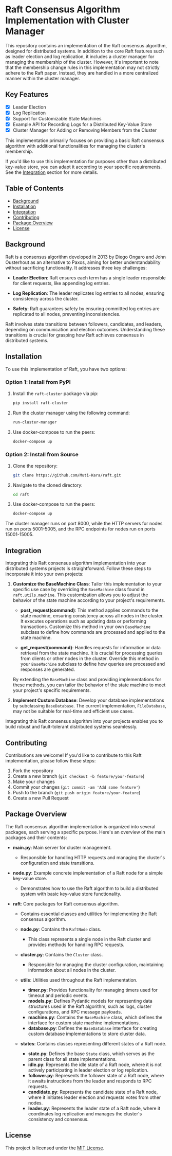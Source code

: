 # Raft Consensus Algorithm Implementation with Cluster Manager

This repository contains an implementation of the Raft consensus algorithm, designed for distributed systems. In addition to the core Raft features such as leader election and log replication, it includes a cluster manager for managing the membership of the cluster. However, it's important to note that the membership change rules in this implementation may not strictly adhere to the Raft paper. Instead, they are handled in a more centralized manner within the cluster manager.

## Key Features

- [x] Leader Election
- [x] Log Replication
- [x] Support for Customizable State Machines
- [x] Example API for Recording Logs for a Distributed Key-Value Store
- [x] Cluster Manager for Adding or Removing Members from the Cluster

This implementation primarily focuses on providing a basic Raft consensus algorithm with additional functionalities for managing the cluster's membership.

If you'd like to use this implementation for purposes other than a distributed key-value store, you can adapt it according to your specific requirements. See the [Integration](#integration) section for more details.


## Table of Contents

- [Background](#background)
- [Installation](#installation)
- [Integration](#integration)
- [Contributing](#contributing)
- [Package Overview](#package-overview)
- [License](#license)


## Background

Raft is a consensus algorithm developed in 2013 by Diego Ongaro and John Ousterhout as an alternative to Paxos, aiming for better understandability without sacrificing functionality. It addresses three key challenges:

- **Leader Election**: Raft ensures each term has a single leader responsible for client requests, like appending log entries.
  
- **Log Replication**: The leader replicates log entries to all nodes, ensuring consistency across the cluster.

- **Safety**: Raft guarantees safety by ensuring committed log entries are replicated to all nodes, preventing inconsistencies.

Raft involves state transitions between followers, candidates, and leaders, depending on communication and election outcomes. Understanding these transitions is crucial for grasping how Raft achieves consensus in distributed systems.


## Installation

To use this implementation of Raft, you have two options:

### Option 1: Install from PyPI

1. Install the `raft-cluster` package via pip:
    ```bash
    pip install raft-cluster
    ```

2. Run the cluster manager using the following command:
    ```bash
    run-cluster-manager
    ```

3. Use docker-compose to run the peers:
    ```bash
    docker-compose up
    ```

### Option 2: Install from Source

1. Clone the repository:
    ```bash
    git clone https://github.com/Muti-Kara/raft.git
    ```

2. Navigate to the cloned directory:
    ```bash
    cd raft
    ```

3. Use docker-compose to run the peers:
    ```bash
    docker-compose up
    ```

The cluster manager runs on port 8000, while the HTTP servers for nodes run on ports 5001-5005, and the RPC endpoints for nodes run on ports 15001-15005.


## Integration

Integrating this Raft consensus algorithm implementation into your distributed systems projects is straightforward. Follow these steps to incorporate it into your own projects:

1. **Customize the BaseMachine Class**: Tailor this implementation to your specific use case by overriding the `BaseMachine` class found in `raft.utils.machine`. This customization allows you to adjust the behavior of the state machine according to your project's requirements.

    - **post_request(command)**: This method applies commands to the state machine, ensuring consistency across all nodes in the cluster. It executes operations such as updating data or performing transactions. Customize this method in your own `BaseMachine` subclass to define how commands are processed and applied to the state machine.

    - **get_request(command)**: Handles requests for information or data retrieval from the state machine. It is crucial for processing queries from clients or other nodes in the cluster. Override this method in your `BaseMachine` subclass to define how queries are processed and responses are generated.

    By extending the `BaseMachine` class and providing implementations for these methods, you can tailor the behavior of the state machine to meet your project's specific requirements.

2. **Implement Custom Database**: Develop your database implementations by subclassing `BaseDatabase`. The current implementation, `FileDatabase`, may not be suitable for real-time and efficient use cases.

Integrating this Raft consensus algorithm into your projects enables you to build robust and fault-tolerant distributed systems seamlessly.


## Contributing

Contributions are welcome! If you'd like to contribute to this Raft implementation, please follow these steps:

1. Fork the repository
2. Create a new branch (`git checkout -b feature/your-feature`)
3. Make your changes
4. Commit your changes (`git commit -am 'Add some feature'`)
5. Push to the branch (`git push origin feature/your-feature`)
6. Create a new Pull Request

## Package Overview

The Raft consensus algorithm implementation is organized into several packages, each serving a specific purpose. Here's an overview of the main packages and their contents:

- **main.py**: Main server for cluster management.
  - Responsible for handling HTTP requests and managing the cluster's configuration and state transitions.

- **node.py**: Example concrete implementation of a Raft node for a simple key-value store.
  - Demonstrates how to use the Raft algorithm to build a distributed system with basic key-value store functionality.

- **raft**: Core packages for Raft consensus algorithm.
  - Contains essential classes and utilities for implementing the Raft consensus algorithm.

  - **node.py**: Contains the `RaftNode` class.
    - This class represents a single node in the Raft cluster and provides methods for handling RPC requests.

  - **cluster.py**: Contains the `Cluster` class.
    - Responsible for managing the cluster configuration, maintaining information about all nodes in the cluster.

  - **utils**: Utilities used throughout the Raft implementation.
    - **timer.py**: Provides functionality for managing timers used for timeout and periodic events.
    - **models.py**: Defines Pydantic models for representing data structures used in the Raft algorithm, such as logs, cluster configurations, and RPC message payloads.
    - **machine.py**: Contains the `BaseMachine` class, which defines the interface for custom state machine implementations.
    - **database.py**: Defines the `BaseDatabase` interface for creating custom database implementations to store cluster data.

  - **states**: Contains classes representing different states of a Raft node.
    - **state.py**: Defines the base `State` class, which serves as the parent class for all state implementations.
    - **idle.py**: Represents the idle state of a Raft node, where it is not actively participating in leader election or log replication.
    - **follower.py**: Represents the follower state of a Raft node, where it awaits instructions from the leader and responds to RPC requests.
    - **candidate.py**: Represents the candidate state of a Raft node, where it initiates leader election and requests votes from other nodes.
    - **leader.py**: Represents the leader state of a Raft node, where it coordinates log replication and manages the cluster's consistency and consensus.


## License

This project is licensed under the [MIT License](LICENSE).
